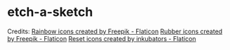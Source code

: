 # etch-a-sketch
Credits:
<a href="https://www.flaticon.com/free-icons/rainbow" title="rainbow icons">Rainbow icons created by Freepik - Flaticon</a>
<a href="https://www.flaticon.com/free-icons/rubber" title="rubber icons">Rubber icons created by Freepik - Flaticon</a>
<a href="https://www.flaticon.com/free-icons/reset" title="reset icons">Reset icons created by inkubators - Flaticon</a>